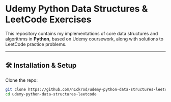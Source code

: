 # Udemy Python Data Structures & LeetCode Exercises

This repository contains my implementations of core data structures and algorithms in **Python**, based on Udemy coursework, along with solutions to LeetCode practice problems.

---

## 🛠️ Installation & Setup

Clone the repo:
```bash
git clone https://github.com/n1ckrod/udemy-python-data-structures-leetcode.git
cd udemy-python-data-structures-leetcode
